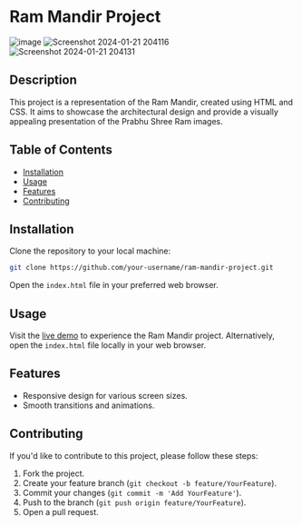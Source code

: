 # Ram Mandir Project

![image](https://github.com/MaheshMohite6520/Jay-Shree-Ram/assets/126685009/6c62d2b3-681c-49cd-9990-1715d7d70eee)
![Screenshot 2024-01-21 204116](https://github.com/MaheshMohite6520/Jay-Shree-Ram/assets/126685009/b06a962c-625e-421a-82b6-b293dafdc3fd)
![Screenshot 2024-01-21 204131](https://github.com/MaheshMohite6520/Jay-Shree-Ram/assets/126685009/91d8522a-9fe9-4365-9a2a-851198c98324)

## Description

This project is a representation of the Ram Mandir, created using HTML and CSS. It aims to showcase the architectural design and provide a visually appealing presentation of the Prabhu Shree Ram images.

## Table of Contents

- [Installation](#installation)
- [Usage](#usage)
- [Features](#features)
- [Contributing](#contributing)

## Installation

Clone the repository to your local machine:

```bash
git clone https://github.com/your-username/ram-mandir-project.git
```

Open the `index.html` file in your preferred web browser.

## Usage

Visit the [live demo](https://maheshmohite6520.github.io/Jay-Shree-Ram/) to experience the Ram Mandir project. Alternatively, open the `index.html` file locally in your web browser.

## Features

- Responsive design for various screen sizes.
- Smooth transitions and animations.

## Contributing

If you'd like to contribute to this project, please follow these steps:

1. Fork the project.
2. Create your feature branch (`git checkout -b feature/YourFeature`).
3. Commit your changes (`git commit -m 'Add YourFeature'`).
4. Push to the branch (`git push origin feature/YourFeature`).
5. Open a pull request.
